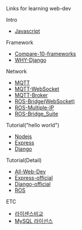 Links for learning web-dev


Intro
- [Javascript]

Framework
- [Compare-10-frameworks]
- [WHY-Django]

Network
- [MQTT]
- [MQTT-WebSocket]
- [MQTT-Broker]
- [ROS-Bridge(WebSocket)]
- [ROS-Multiple-IP]
- [ROS-Bridge_Suite]

Tutorial("hello world")
- [Nodejs]
- [Express]
- [Django]

Tutorial(Detail)
- [All-Web-Dev]
- [Express-official]
- [Django-official]
- [ROS]

ETC
- [라이센스비교]
- [MySQL 라이선스]

[MQTT]: https://pypi.org/project/paho-mqtt/#id3
[MQTT-Broker]: http://www.steves-internet-guide.com/mossquitto-conf-file/
[ROS-Bridge(WebSocket)]: http://robotwebtools.org/tools.html
[MQTT-WebSocket]: https://www.educba.com/mqtt-vs-websocket/
[ROS-Multiple-IP]: http://wiki.ros.org/ROS/Tutorials/MultipleMachines
[ROS-Bridge_Suite]:http://wiki.ros.org/rosbridge_suite/Tutorials/RunningRosbridge
[Javascript]: https://developer.mozilla.org/ko/docs/Learn/JavaScript/First_steps/What_is_JavaScript
[Express]: https://blogger.pe.kr/789
[Nodejs]:https://javafa.gitbooks.io/nodejs_server_basic/content/
[Django]:https://m.blog.naver.com/shino1025/221316480686
[ROS]:http://wiki.ros.org/ROS/Tutorials
[Compare-10-frameworks]: https://towardsdatascience.com/top-10-in-demand-web-development-frameworks-in-2021-8a5b668be0d6
[WHY-Django]: https://blog.lxf.kr/2018-11-19---why-or-not-django/
[All-Web-Dev]: https://developer.mozilla.org/en-US/docs/Learn
[Express-official]: https://expressjs.com/en/starter/installing.html
[Django-official]: https://docs.djangoproject.com/en/3.1/intro/tutorial01/

[MySQL 라이선스]: https://www.phpschool.com/gnuboard4/bbs/board.php?bo_table=forum&wr_id=92874
[라이센스비교]: http://www.bloter.net/archives/209318
